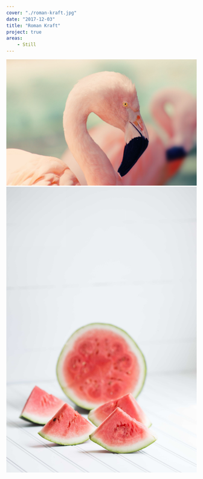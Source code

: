 ```yaml
---
cover: "./roman-kraft.jpg"
date: "2017-12-03"
title: "Roman Kraft"
project: true
areas:
    - Still
---
```


![](./carlota-vidal.jpg)
![](./tanalee-youngblood.jpg)